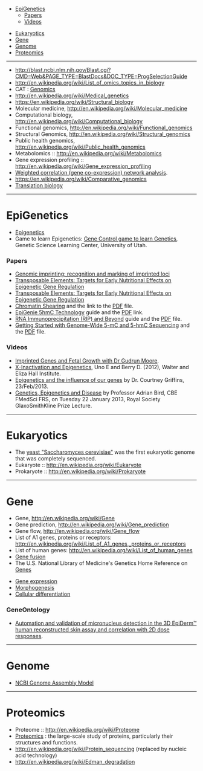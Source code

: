 + [EpiGenetics](#epigenetics)
   + [Papers](#papers)
   + [Videos](#videos)
* [Eukaryotics](#eukaryotics)
* [Gene](#gene)
* [Genome](#genome)
* [Proteomics](#proteomics)

----

+ http://blast.ncbi.nlm.nih.gov/Blast.cgi?CMD=Web&PAGE_TYPE=BlastDocs&DOC_TYPE=ProgSelectionGuide
+ http://en.wikipedia.org/wiki/List_of_omics_topics_in_biology
+ CAT : [Genomics](http://en.wikipedia.org/wiki/Category:Genomics)
+ http://en.wikipedia.org/wiki/Medical_genetics
+ https://en.wikipedia.org/wiki/Structural_biology
+ Molecular medicine, http://en.wikipedia.org/wiki/Molecular_medicine
+ Computational biology, http://en.wikipedia.org/wiki/Computational_biology
+ Functional genomics, http://en.wikipedia.org/wiki/Functional_genomics
+ Structural Genomics, http://en.wikipedia.org/wiki/Structural_genomics
+ Public health genomics, http://en.wikipedia.org/wiki/Public_health_genomics
+ Metabolomics :: http://en.wikipedia.org/wiki/Metabolomics
+ Gene expression profiling :: http://en.wikipedia.org/wiki/Gene_expression_profiling
+ [Weighted correlation (gene co-expression) network analysis](http://en.wikipedia.org/wiki/Weighted_correlation_network_analysis).
+ https://en.wikipedia.org/wiki/Comparative_genomics
+ [Translation biology](http://en.wikipedia.org/wiki/Translation_%28biology%29)

----

# EpiGenetics 
+ [Epigenetics](http://en.wikipedia.org/wiki/Epigenetics)
+ Game to learn Epigenetics: [Gene Control game to learn Genetics](http://learn.genetics.utah.edu/content/epigenetics/control/), Genetic Science Learning Center, University of Utah.

### Papers
* [Genomic imprinting: recognition and marking of imprinted loci](http://www.ncbi.nlm.nih.gov/pubmed/22195775)
* [Transposable Elements: Targets for Early Nutritional Effects on Epigenetic Gene Regulation](http://www.ncbi.nlm.nih.gov/pmc/articles/PMC165709/)
* [Transposable Elements: Targets for Early Nutritional Effects on Epigenetic Gene Regulation](http://www.ncbi.nlm.nih.gov/pmc/articles/PMC165709/)
* [Chromatin Shearing](http://epigenie.com/epigenie-guide-chromatin-shearing/) and the link to the [PDF](http://epigenie.com/wp-content/uploads/2013/05/Chromatin-Shearing_D4.pdf) file.
* [EpiGenie 5hmC Technology](http://epigenie.com/epigenie-5hmc-technology-guide/) guide and the [PDF](http://media.epigenie.com/wp-content/uploads/2012/10/5hmC-Technology-Guide_D71.pdf) link.
* [RNA Immunoprecipitation (RIP) and Beyond](http://epigenie.com/epigenie-guide-rna-immunoprecipitation-rip-and-beyond/) guide and the [PDF](http://epigenie.com/wp-content/uploads/2013/07/RIP-Guide_D3.pdf) file.
* [Getting Started with Genome-Wide 5-mC and 5-hmC Sequencing](http://epigenie.com/guide-getting-started-with-genome-wide-5-mc-and-5-hmc-sequencing/) and the [PDF](http://epigenie.com/wp-content/uploads/2013/04/Zymo-DNAm-Sequencing-Guide_D4.pdf) file.

### Videos
+ [Imprinted Genes and Fetal Growth with Dr Gudrun Moore](http://epigenie.com/imprinted-genes-and-fetal-growth-with-dr-gudrun-moore/).
+ [X-Inactivation and Epigenetics](http://www.wehi.edu.au/x_inactivation_and_epigenetics/), Uno E and Berry D. (2012), Walter and Eliza Hall Institute.
+ [Epigenetics and the influence of our genes](http://www.youtube.com/watch?v=JTBg6hqeuTg) by Dr. Courtney Griffins, 23/Feb/2013.
+ [Genetics, Epigenetics and Disease](http://www.youtube.com/watch?v=SHpfkNRscOc&feature=endscreen) by Professor Adrian Bird, CBE FMedSci FRS, on Tuesday 22 January 2013, Royal Society GlaxoSmithKline Prize Lecture.

----

# Eukaryotics
* The [yeast "Saccharomyces cerevisiae"](https://secure.wikimedia.org/wikipedia/en/wiki/Saccharomyces_cerevisiae) was the first eukaryotic genome that was completely sequenced.
* Eukaryote :: http://en.wikipedia.org/wiki/Eukaryote
* Prokaryote :: http://en.wikipedia.org/wiki/Prokaryote

----

# Gene
* Gene, http://en.wikipedia.org/wiki/Gene
* Gene prediction, http://en.wikipedia.org/wiki/Gene_prediction
* Gene flow, http://en.wikipedia.org/wiki/Gene_flow
* List of A1 genes, proteins or receptors: http://en.wikipedia.org/wiki/List_of_A1_genes,_proteins_or_receptors
* List of human genes: http://en.wikipedia.org/wiki/List_of_human_genes
* [Gene fusion](http://en.wikipedia.org/wiki/Gene_fusion)
* The U.S. National Library of Medicine's Genetics Home Reference on [Genes](http://ghr.nlm.nih.gov/BrowseGenes) 
+ [Gene expression](http://en.wikipedia.org/wiki/Gene_expression)
+ [Morphogenesis](http://en.wikipedia.org/wiki/Morphogenesis)
+ [Cellular differentiation](http://en.wikipedia.org/wiki/Cellular_differentiation)

### GeneOntology
* [Automation and validation of micronucleus detection in the 3D EpiDerm™ human reconstructed skin assay and correlation with 2D dose responses](http://europepmc.org/articles/PMC3983754).

----

# Genome 
* [NCBI Genome Assembly Model](https://www.ncbi.nlm.nih.gov/assembly/model/)

----

# Proteomics
* Proteome :: http://en.wikipedia.org/wiki/Proteome
* [Proteomics](http://en.wikipedia.org/wiki/Proteomics) : the large-scale study of proteins, particularly their structures and functions.
* http://en.wikipedia.org/wiki/Protein_sequencing (replaced by nucleic acid technology)
* http://en.wikipedia.org/wiki/Edman_degradation

